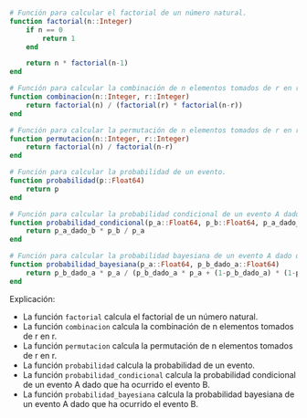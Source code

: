 ```julia

# Función para calcular el factorial de un número natural.
function factorial(n::Integer)
    if n == 0
        return 1
    end

    return n * factorial(n-1)
end

# Función para calcular la combinación de n elementos tomados de r en r.
function combinacion(n::Integer, r::Integer)
    return factorial(n) / (factorial(r) * factorial(n-r))
end

# Función para calcular la permutación de n elementos tomados de r en r.
function permutacion(n::Integer, r::Integer)
    return factorial(n) / factorial(n-r)
end

# Función para calcular la probabilidad de un evento.
function probabilidad(p::Float64)
    return p
end

# Función para calcular la probabilidad condicional de un evento A dado que ha ocurrido el evento B.
function probabilidad_condicional(p_a::Float64, p_b::Float64, p_a_dado_b::Float64)
    return p_a_dado_b * p_b / p_a
end

# Función para calcular la probabilidad bayesiana de un evento A dado que ha ocurrido el evento B.
function probabilidad_bayesiana(p_a::Float64, p_b_dado_a::Float64)
    return p_b_dado_a * p_a / (p_b_dado_a * p_a + (1-p_b_dado_a) * (1-p_a))
end

```

Explicación:

* La función `factorial` calcula el factorial de un número natural.
* La función `combinacion` calcula la combinación de n elementos tomados de r en r.
* La función `permutacion` calcula la permutación de n elementos tomados de r en r.
* La función `probabilidad` calcula la probabilidad de un evento.
* La función `probabilidad_condicional` calcula la probabilidad condicional de un evento A dado que ha ocurrido el evento B.
* La función `probabilidad_bayesiana` calcula la probabilidad bayesiana de un evento A dado que ha ocurrido el evento B.